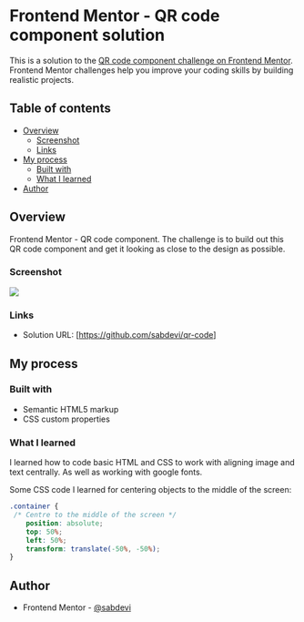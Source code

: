 # Frontend Mentor - QR code component solution

This is a solution to the [QR code component challenge on Frontend Mentor](https://www.frontendmentor.io/challenges/qr-code-component-iux_sIO_H). Frontend Mentor challenges help you improve your coding skills by building realistic projects. 

## Table of contents

- [Overview](#overview)
  - [Screenshot](#screenshot)
  - [Links](#links)
- [My process](#my-process)
  - [Built with](#built-with)
  - [What I learned](#what-i-learned)
- [Author](#author)

## Overview

Frontend Mentor - QR code component.  The challenge is to build out this QR code component and get it looking as close to the design as possible.

### Screenshot

![](<img width="463" alt="image" src="https://github.com/sabdevi/qr-code/assets/12502789/8052772c-4185-403c-90bb-ddc6d78bcd0c">)

### Links

- Solution URL: [https://github.com/sabdevi/qr-code]

## My process

### Built with

- Semantic HTML5 markup
- CSS custom properties

### What I learned

I learned how to code basic HTML and CSS to work with aligning image and text centrally.  As well as working with google fonts.

Some CSS code I learned for centering objects to the middle of the screen:

```css
.container { 
 /* Centre to the middle of the screen */
    position: absolute;
    top: 50%;
    left: 50%;
    transform: translate(-50%, -50%);
}
```

## Author

- Frontend Mentor - [@sabdevi](https://www.frontendmentor.io/profile/sabdevi)